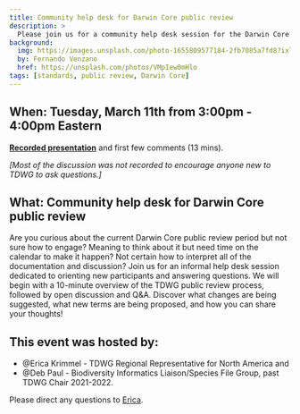 ```yaml
---
title: Community help desk for Darwin Core public review
description: >
  Please join us for a community help desk session for the Darwin Core public review!
background:
  img: https://images.unsplash.com/photo-1655809577184-2fb7085a7fd8?ixlib=rb-4.0.3&ixid=MnwxMjA3fDB8MHxwaG90by1wYWdlfHx8fGVufDB8fHx8&auto=format&fit=crop&w=2970&q=80
  by: Fernando Venzano
  href: https://unsplash.com/photos/VMpIew0mHlo
tags: [standards, public review, Darwin Core]
---
```


## When: Tuesday, March 11th from 3:00pm - 4:00pm Eastern

[**Recorded presentation**](https://youtu.be/--4mmMxpCAM?si=3ebRn0cb74GkBYX0) and first few comments (13 mins). 

_\[Most of the discussion was not recorded to encourage anyone new to TDWG to ask questions.\]_

## What: Community help desk for Darwin Core public review

Are you curious about the current Darwin Core public review period but not sure how to engage? Meaning to think about it but need time on the calendar to make it happen? Not certain how to interpret all of the documentation and discussion? Join us for an informal help desk session dedicated to orienting new participants and answering questions. We will begin with a 10-minute overview of the TDWG public review process, followed by open discussion and Q&A. Discover what changes are being suggested, what new terms are being proposed, and how you can share your thoughts!

## This event was hosted by: 

+ @Erica Krimmel - TDWG Regional Representative for North America and 
+ @Deb Paul - Biodiversity Informatics Liaison/Species File Group, past TDWG Chair 2021-2022.

Please direct any questions to [Erica](mailto:ekrimmel@gmail.com).
